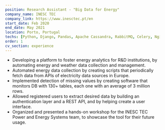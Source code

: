 ```yaml
---
position: Research Assistant - "Big Data for Energy"
company_name: INESC TEC
company_link: https://www.inesctec.pt/en
start_date: Feb 2020
end_date: May 2021
location: Porto, Portugal
techs: [Python, Django, Pandas, Apache Cassandra, RabbitMQ, Celery, Nginx, Vue, Docker, GitLab CI/CD]
order: 1
cv_section: experience
---
```

* Developing a platform to foster energy analytics for R&D institutions, by automating energy and weather data collection and management.
* Automated energy data collection by creating scripts that periodically fetch data from APIs of electricity data sources in Europe.
* Implemented detection of missing values by creating software that monitors DB with 130+ tables, each one with an average of 3 million rows.
* Allowed registered users to extract desired data by building an authentication layer and a REST API, and by helping create a user interface.
* Organized and presented a hands-on workshop for the INESC TEC Power and Energy Systems team, to showcase the tool for their future usage.